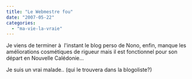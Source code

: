 ```yaml
---
title: "Le Webmestre fou"
date: "2007-05-22"
categories: 
  - "ma-vie-la-vraie"
---
```


Je viens de terminer à  l'instant le blog perso de Nono, enfin, manque les améliorations cosmétiques de rigueur mais il est fonctionnel pour son départ en Nouvelle Calédonie...

Je suis un vrai malade.. (qui le trouvera dans la blogoliste?)
